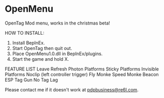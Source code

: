 # OpenMenu
OpenTag Mod menu, works in the christmas beta!

HOW TO INSTALL:
1. Install BepInEx.
2. Start OpenTag then quit out.
3. Place OpenMenu1.0.dll in BepInEx/plugins.
4. Start the game and hold X.

FEATURE LIST
Leave
Refresh Photon
Platforms
Sticky Platforms
Invisible Platforms
Noclip (left controller trigger)
Fly Monke
Speed Monke
Beacon ESP
Tag Gun
No Tag Lag

Please contact me if it doesn't work at pdpbusiness@re6l.com.
